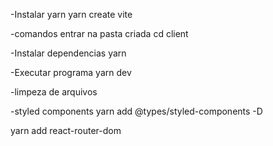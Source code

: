 -Instalar yarn
yarn create vite

-comandos entrar na pasta criada
cd client

-Instalar dependencias
yarn

-Executar programa
yarn dev

-limpeza de arquivos

-styled components
yarn add @types/styled-components -D

yarn add react-router-dom
